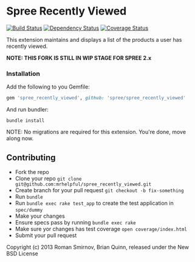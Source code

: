 # Spree Recently Viewed

[![Build Status](https://secure.travis-ci.org/futhr/spree_recently_viewed.png?branch=master)](http://travis-ci.org/futhr/spree_recently_viewed)
[![Dependency Status](https://gemnasium.com/futhr/spree_recently_viewed.png)](https://gemnasium.com/futhr/spree_recently_viewed)
[![Coverage Status](https://coveralls.io/repos/futhr/spree_recently_viewed/badge.png?branch=master)](https://coveralls.io/r/futhr/spree_recently_viewed)

This extension maintains and displays a list of the products a user has recently viewed.

**NOTE: THIS FORK IS STILL IN WIP STAGE FOR SPREE 2.x**

### Installation

Add the following to you Gemfile:
```ruby
gem 'spree_recently_viewed', github: 'spree/spree_recently_viewed'
```

And run bundler:
```
bundle install
```

NOTE: No migrations are required for this extension. You're done, move along now.

## Contributing

* Fork the repo
* Clone your repo `git clone git@github.com:mrhelpful/spree_recently_viewed.git`
* Create branch for your pull request `git checkout -b fix-something`
* Run `bundle`
* Run `bundle exec rake test_app` to create the test application in `spec/dummy`
* Make your changes
* Ensure specs pass by running `bundle exec rake`
* Make sure yor changes has test coverage `open coverage/index.html`
* Submit your pull request

Copyright (c) 2013 Roman Smirnov, Brian Quinn, released under the New BSD License
